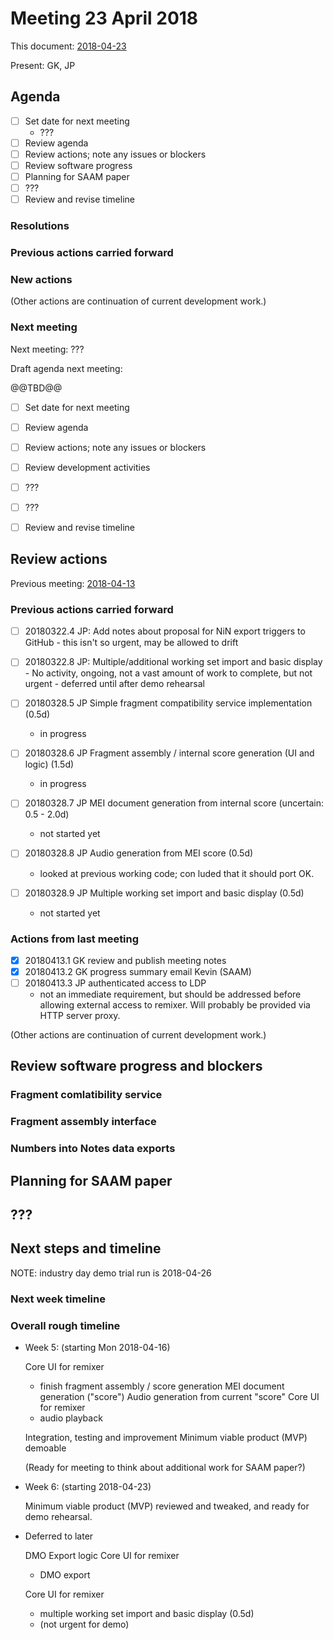 # Meeting 23 April 2018

This document: [2018-04-23](./2018-04-23-meeting.md)

Present: GK, JP
 
## Agenda

- [ ] Set date for next meeting
    - ???
- [ ] Review agenda
- [ ] Review actions; note any issues or blockers
- [ ] Review software progress
- [ ] Planning for SAAM paper
- [ ] ???
- [ ] Review and revise timeline

### Resolutions

### Previous actions carried forward


### New actions



(Other actions are continuation of current development work.)

### Next meeting

Next meeting: ???

Draft agenda next meeting:

@@TBD@@

- [ ] Set date for next meeting
- [ ] Review agenda
- [ ] Review actions; note any issues or blockers
- [ ] Review development activities
- [ ] ???
- [ ] ???
- [ ] Review and revise timeline


## Review actions

Previous meeting: [2018-04-13](./2018-04-13-meeting.md)

### Previous actions carried forward

- [ ] 20180322.4   JP: Add notes about proposal for NiN export triggers to GitHub
      - this isn't so urgent, may be allowed to drift
- [ ] 20180322.8   JP: Multiple/additional working set import and basic display
      - No activity, ongoing, not a vast amount of work to complete, but not urgent
      - deferred until after demo rehearsal

- [ ] 20180328.5   JP Simple fragment compatibility service implementation (0.5d)
    - in progress
- [ ] 20180328.6   JP Fragment assembly / internal score generation (UI and logic) (1.5d)
    - in progress
- [ ] 20180328.7   JP MEI document generation from internal score (uncertain: 0.5 - 2.0d)
    - not started yet
- [ ] 20180328.8   JP Audio generation from MEI score (0.5d)
    - looked at previous working code; con luded that it should port OK.
- [ ] 20180328.9   JP Multiple working set import and basic display (0.5d)
    - not started yet

### Actions from last meeting

- [x] 20180413.1  GK review and publish meeting notes
- [x] 20180413.2  GK progress summary email Kevin (SAAM)
- [ ] 20180413.3  JP authenticated access to LDP
    - not an immediate requirement, but should be addressed before allowing external access to remixer.  Will probably be provided via HTTP server proxy.

(Other actions are continuation of current development work.)

## Review software progress and blockers

<!--
Plan for past week:

Simple fragment compatibility service
- Aim to complete by early next week (original estimate rather optimistic, but work is also folding in activities that were previously estimated separately) (1-1.5d)

Core UI for remixer
- fragment assembly / score generation (UI to build internal composed sequence - activity is running in parallel with compatibility service implementation) (0.5d)

Then need MEI generation.  Have looked more at what is required; revised estimate. (1d)
- generic MEI might still be challenging, but the specific MEI from NiN looks easy enough.

Audio generation from current "score"
- requires MEI; have pieces available to play MEI (with bug) (0.5d)

Core UI for remixer
- audio playback (roll in to previous)
-->

### Fragment comlatibility service

<!--
Client side logic for LDP interactions (see diags) is being implemented as a service in Node.

Taking longer than planned..  Learning curve using Node for service implementation, to allow more re-use of code (i.e. all in JS).

Have working:

- container creation
- annotation creation

To do:

- chasing down the container chain
-->

### Fragment assembly interface

<!--
Work on interface and associated logic: fragment assembly.

Have working:

- display list of working set contents (fragements)
- local filtering logic, but lacking actual filter function

To do:

- filter function on container contents, based on annotation target
-->

### Numbers into Notes data exports

<!--
(Previously unscheduled, except as vague "integration and testing")

Have made some changes to the NiN data export to generate sensible data fragment outputs that can be consumed by the remixer.
(Dealing with CORS issues, fixed formatting errors, etc.)
-->

## Planning for SAAM paper

<!--
From the original schedule DMO Export logic/UI and multiple working set import have been deferred until after the demo reheasal day.

We have fair confidence that what remains, which may constitute a suitable basis for discussing additional work for SAAM, will be working in basic form by 2018-04-20.
-->

## ???

## Next steps and timeline

NOTE: industry day demo trial run is 2018-04-26

### Next week timeline

<!--
Simple fragment compatibility service
- Aim to complete by early next week (original estimate rather optimistic, but work is also folding in activities that were previously estimated separately) (1-1.5d)

Core UI for remixer
- fragment assembly / score generation (UI to build internal composed sequence - activity is running in parallel with compatibility service implementation) (0.5d)

Then need MEI generation.  Have looked more at what is required; revised estimate. (1d)
- generic MEI might still be challenging, but the specific MEI from NiN looks easy enough.

Audio generation from current "score"
- requires MEI; have pieces available to play MEI (with bug) (0.5d)

Core UI for remixer
- audio playback (roll in to previous)
-->

### Overall rough timeline

- Week 5: (starting Mon 2018-04-16)

    Core UI for remixer
    - finish fragment assembly / score generation
    MEI document generation ("score")
    Audio generation from current "score"
    Core UI for remixer
    - audio playback

    Integration, testing and improvement
    Minimum viable product (MVP) demoable

    (Ready for meeting to think about additional work for SAAM paper?)

- Week 6: (starting 2018-04-23)

    Minimum viable product (MVP) reviewed and tweaked, and ready for demo rehearsal.

- Deferred to later

    DMO Export logic
    Core UI for remixer
    - DMO export

    Core UI for remixer
    - multiple working set import and basic display (0.5d)
    - (not urgent for demo)

